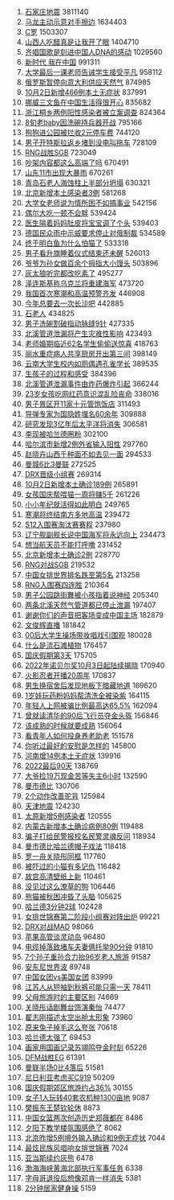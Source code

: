 1. [石家庄地震](https://s.weibo.com//weibo?q=%23%E7%9F%B3%E5%AE%B6%E5%BA%84%E5%9C%B0%E9%9C%87%23&t=31&band_rank=1&Refer=top) 3811140
2. [马龙主动示意对手擦边](https://s.weibo.com//weibo?q=%23%E9%A9%AC%E9%BE%99%E4%B8%BB%E5%8A%A8%E7%A4%BA%E6%84%8F%E5%AF%B9%E6%89%8B%E6%93%A6%E8%BE%B9%23&t=31&band_rank=1&Refer=top) 1634403
3. [C罗](https://s.weibo.com//weibo?q=%23C%E7%BD%97%23&t=31&band_rank=1&Refer=top) 1503307
4. [山西人吃醋真是让我开了眼](https://s.weibo.com//weibo?q=%23%E5%B1%B1%E8%A5%BF%E4%BA%BA%E5%90%83%E9%86%8B%E7%9C%9F%E6%98%AF%E8%AE%A9%E6%88%91%E5%BC%80%E4%BA%86%E7%9C%BC%23&t=31&band_rank=2&Refer=top) 1404710
5. [齐唱国歌是刻进中国人DNA的感动](https://s.weibo.com//weibo?q=%23%E9%BD%90%E5%94%B1%E5%9B%BD%E6%AD%8C%E6%98%AF%E5%88%BB%E8%BF%9B%E4%B8%AD%E5%9B%BD%E4%BA%BADNA%E7%9A%84%E6%84%9F%E5%8A%A8%23&t=31&band_rank=3&Refer=top) 1029560
6. [新时代 我在中国](https://s.weibo.com//weibo?q=%23%E6%96%B0%E6%97%B6%E4%BB%A3%20%E6%88%91%E5%9C%A8%E4%B8%AD%E5%9B%BD%23&t=31&band_rank=3&Refer=top) 991311
7. [大学最后一课老师告诫学生接受平凡](https://s.weibo.com//weibo?q=%23%E5%A4%A7%E5%AD%A6%E6%9C%80%E5%90%8E%E4%B8%80%E8%AF%BE%E8%80%81%E5%B8%88%E5%91%8A%E8%AF%AB%E5%AD%A6%E7%94%9F%E6%8E%A5%E5%8F%97%E5%B9%B3%E5%87%A1%23&t=31&band_rank=1&Refer=top) 958112
8. [俄罗斯暂停向意大利供应天然气](https://s.weibo.com//weibo?q=%23%E4%BF%84%E7%BD%97%E6%96%AF%E6%9A%82%E5%81%9C%E5%90%91%E6%84%8F%E5%A4%A7%E5%88%A9%E4%BE%9B%E5%BA%94%E5%A4%A9%E7%84%B6%E6%B0%94%23&t=31&band_rank=4&Refer=top) 874985
9. [10月2日新增466例本土无症状](https://s.weibo.com//weibo?q=%2310%E6%9C%882%E6%97%A5%E6%96%B0%E5%A2%9E466%E4%BE%8B%E6%9C%AC%E5%9C%9F%E6%97%A0%E7%97%87%E7%8A%B6%23&t=31&band_rank=2&Refer=top) 837991
10. [挪威三文鱼在中国生活得很开心](https://s.weibo.com//weibo?q=%23%E6%8C%AA%E5%A8%81%E4%B8%89%E6%96%87%E9%B1%BC%E5%9C%A8%E4%B8%AD%E5%9B%BD%E7%94%9F%E6%B4%BB%E5%BE%97%E5%BE%88%E5%BC%80%E5%BF%83%23&t=31&band_rank=4&Refer=top) 835682
11. [浙江桐乡两例阳性感染者被立案调查](https://s.weibo.com//weibo?q=%23%E6%B5%99%E6%B1%9F%E6%A1%90%E4%B9%A1%E4%B8%A4%E4%BE%8B%E9%98%B3%E6%80%A7%E6%84%9F%E6%9F%93%E8%80%85%E8%A2%AB%E7%AB%8B%E6%A1%88%E8%B0%83%E6%9F%A5%23&t=31&band_rank=2&Refer=top) 824364
12. [8旬老baby因洗碗持兵器开战](https://s.weibo.com//weibo?q=%238%E6%97%AC%E8%80%81baby%E5%9B%A0%E6%B4%97%E7%A2%97%E6%8C%81%E5%85%B5%E5%99%A8%E5%BC%80%E6%88%98%23&t=31&band_rank=4&Refer=top) 795166
13. [狗狗进公园被拦收2元停车费](https://s.weibo.com//weibo?q=%23%E7%8B%97%E7%8B%97%E8%BF%9B%E5%85%AC%E5%9B%AD%E8%A2%AB%E6%8B%A6%E6%94%B62%E5%85%83%E5%81%9C%E8%BD%A6%E8%B4%B9%23&t=31&band_rank=4&Refer=top) 744120
14. [男子开特斯拉返乡堵到没电叫拖车](https://s.weibo.com//weibo?q=%23%E7%94%B7%E5%AD%90%E5%BC%80%E7%89%B9%E6%96%AF%E6%8B%89%E8%BF%94%E4%B9%A1%E5%A0%B5%E5%88%B0%E6%B2%A1%E7%94%B5%E5%8F%AB%E6%8B%96%E8%BD%A6%23&t=31&band_rank=5&Refer=top) 728109
15. [RNG战胜SGB](https://s.weibo.com//weibo?q=%23RNG%E6%88%98%E8%83%9CSGB%23&t=31&band_rank=2&Refer=top) 723049
16. [吵架内容都这么高端了吗](https://s.weibo.com//weibo?q=%23%E5%90%B5%E6%9E%B6%E5%86%85%E5%AE%B9%E9%83%BD%E8%BF%99%E4%B9%88%E9%AB%98%E7%AB%AF%E4%BA%86%E5%90%97%23&t=31&band_rank=2&Refer=top) 670491
17. [山东11市出现大暴雨](https://s.weibo.com//weibo?q=%23%E5%B1%B1%E4%B8%9C11%E5%B8%82%E5%87%BA%E7%8E%B0%E5%A4%A7%E6%9A%B4%E9%9B%A8%23&t=31&band_rank=2&Refer=top) 670261
18. [青岛石老人海蚀柱上半部分坍塌](https://s.weibo.com//weibo?q=%23%E9%9D%92%E5%B2%9B%E7%9F%B3%E8%80%81%E4%BA%BA%E6%B5%B7%E8%9A%80%E6%9F%B1%E4%B8%8A%E5%8D%8A%E9%83%A8%E5%88%86%E5%9D%8D%E5%A1%8C%23&t=31&band_rank=5&Refer=top) 630321
19. [北京新增本土感染者3例](https://s.weibo.com//weibo?q=%23%E5%8C%97%E4%BA%AC%E6%96%B0%E5%A2%9E%E6%9C%AC%E5%9C%9F%E6%84%9F%E6%9F%93%E8%80%853%E4%BE%8B%23&t=31&band_rank=6&Refer=top) 581268
20. [大学女老师说为情所困不如搞事业](https://s.weibo.com//weibo?q=%23%E5%A4%A7%E5%AD%A6%E5%A5%B3%E8%80%81%E5%B8%88%E8%AF%B4%E4%B8%BA%E6%83%85%E6%89%80%E5%9B%B0%E4%B8%8D%E5%A6%82%E6%90%9E%E4%BA%8B%E4%B8%9A%23&t=31&band_rank=6&Refer=top) 542156
21. [偶尔大吃一顿不会胖](https://s.weibo.com//weibo?q=%23%E5%81%B6%E5%B0%94%E5%A4%A7%E5%90%83%E4%B8%80%E9%A1%BF%E4%B8%8D%E4%BC%9A%E8%83%96%23&t=31&band_rank=7&Refer=top) 539424
22. [医生隔着妈妈肚皮将宝宝调了个头](https://s.weibo.com//weibo?q=%23%E5%8C%BB%E7%94%9F%E9%9A%94%E7%9D%80%E5%A6%88%E5%A6%88%E8%82%9A%E7%9A%AE%E5%B0%86%E5%AE%9D%E5%AE%9D%E8%B0%83%E4%BA%86%E4%B8%AA%E5%A4%B4%23&t=31&band_rank=7&Refer=top) 539403
23. [德国民众雨中示威要求停止对俄制裁](https://s.weibo.com//weibo?q=%23%E5%BE%B7%E5%9B%BD%E6%B0%91%E4%BC%97%E9%9B%A8%E4%B8%AD%E7%A4%BA%E5%A8%81%E8%A6%81%E6%B1%82%E5%81%9C%E6%AD%A2%E5%AF%B9%E4%BF%84%E5%88%B6%E8%A3%81%23&t=31&band_rank=2&Refer=top) 534589
24. [终于明白鱼为什么怕猫了](https://s.weibo.com//weibo?q=%23%E7%BB%88%E4%BA%8E%E6%98%8E%E7%99%BD%E9%B1%BC%E4%B8%BA%E4%BB%80%E4%B9%88%E6%80%95%E7%8C%AB%E4%BA%86%23&t=31&band_rank=8&Refer=top) 533318
25. [男子看升旗睡着仪式结束还未醒](https://s.weibo.com//weibo?q=%23%E7%94%B7%E5%AD%90%E7%9C%8B%E5%8D%87%E6%97%97%E7%9D%A1%E7%9D%80%E4%BB%AA%E5%BC%8F%E7%BB%93%E6%9D%9F%E8%BF%98%E6%9C%AA%E9%86%92%23&t=31&band_rank=5&Refer=top) 526013
26. [爷爷为孙女做百余个拇指大小馒头](https://s.weibo.com//weibo?q=%23%E7%88%B7%E7%88%B7%E4%B8%BA%E5%AD%99%E5%A5%B3%E5%81%9A%E7%99%BE%E4%BD%99%E4%B8%AA%E6%8B%87%E6%8C%87%E5%A4%A7%E5%B0%8F%E9%A6%92%E5%A4%B4%23&t=31&band_rank=6&Refer=top) 503896
27. [灰太狼听完都改吃素了](https://s.weibo.com//weibo?q=%23%E7%81%B0%E5%A4%AA%E7%8B%BC%E5%90%AC%E5%AE%8C%E9%83%BD%E6%94%B9%E5%90%83%E7%B4%A0%E4%BA%86%23&t=31&band_rank=6&Refer=top) 495277
28. [泽连斯基称乌克兰将重建海军](https://s.weibo.com//weibo?q=%23%E6%B3%BD%E8%BF%9E%E6%96%AF%E5%9F%BA%E7%A7%B0%E4%B9%8C%E5%85%8B%E5%85%B0%E5%B0%86%E9%87%8D%E5%BB%BA%E6%B5%B7%E5%86%9B%23&t=31&band_rank=7&Refer=top) 473720
29. [我国首次寒潮和高温预警齐发](https://s.weibo.com//weibo?q=%23%E6%88%91%E5%9B%BD%E9%A6%96%E6%AC%A1%E5%AF%92%E6%BD%AE%E5%92%8C%E9%AB%98%E6%B8%A9%E9%A2%84%E8%AD%A6%E9%BD%90%E5%8F%91%23&t=31&band_rank=9&Refer=top) 446908
30. [今年总要去一次长沙吧](https://s.weibo.com//weibo?q=%23%E4%BB%8A%E5%B9%B4%E6%80%BB%E8%A6%81%E5%8E%BB%E4%B8%80%E6%AC%A1%E9%95%BF%E6%B2%99%E5%90%A7%23&t=31&band_rank=9&Refer=top) 442885
31. [石老人](https://s.weibo.com//weibo?q=%23%E7%9F%B3%E8%80%81%E4%BA%BA%23&t=31&band_rank=11&Refer=top) 434825
32. [男子洗碗割破指动脉缝9针](https://s.weibo.com//weibo?q=%23%E7%94%B7%E5%AD%90%E6%B4%97%E7%A2%97%E5%89%B2%E7%A0%B4%E6%8C%87%E5%8A%A8%E8%84%89%E7%BC%9D9%E9%92%88%23&t=31&band_rank=12&Refer=top) 427335
33. [北溪管道泄漏将产生灾难性影响](https://s.weibo.com//weibo?q=%23%E5%8C%97%E6%BA%AA%E7%AE%A1%E9%81%93%E6%B3%84%E6%BC%8F%E5%B0%86%E4%BA%A7%E7%94%9F%E7%81%BE%E9%9A%BE%E6%80%A7%E5%BD%B1%E5%93%8D%23&t=31&band_rank=10&Refer=top) 423493
34. [老师婚期临近62名学生偷偷送惊喜](https://s.weibo.com//weibo?q=%23%E8%80%81%E5%B8%88%E5%A9%9A%E6%9C%9F%E4%B8%B4%E8%BF%9162%E5%90%8D%E5%AD%A6%E7%94%9F%E5%81%B7%E5%81%B7%E9%80%81%E6%83%8A%E5%96%9C%23&t=31&band_rank=8&Refer=top) 418763
35. [丽水重症病人共享厨房开出第三间](https://s.weibo.com//weibo?q=%23%E4%B8%BD%E6%B0%B4%E9%87%8D%E7%97%87%E7%97%85%E4%BA%BA%E5%85%B1%E4%BA%AB%E5%8E%A8%E6%88%BF%E5%BC%80%E5%87%BA%E7%AC%AC%E4%B8%89%E9%97%B4%23&t=31&band_rank=15&Refer=top) 398149
36. [云南大学生校内如厕偶遇孔雀学长](https://s.weibo.com//weibo?q=%23%E4%BA%91%E5%8D%97%E5%A4%A7%E5%AD%A6%E7%94%9F%E6%A0%A1%E5%86%85%E5%A6%82%E5%8E%95%E5%81%B6%E9%81%87%E5%AD%94%E9%9B%80%E5%AD%A6%E9%95%BF%23&t=31&band_rank=12&Refer=top) 389535
37. [生孩子的过程和感受](https://s.weibo.com//weibo?q=%23%E7%94%9F%E5%AD%A9%E5%AD%90%E7%9A%84%E8%BF%87%E7%A8%8B%E5%92%8C%E6%84%9F%E5%8F%97%23&t=31&band_rank=14&Refer=top) 384396
38. [北溪管道泄漏事件由炸药爆炸引起](https://s.weibo.com//weibo?q=%23%E5%8C%97%E6%BA%AA%E7%AE%A1%E9%81%93%E6%B3%84%E6%BC%8F%E4%BA%8B%E4%BB%B6%E7%94%B1%E7%82%B8%E8%8D%AF%E7%88%86%E7%82%B8%E5%BC%95%E8%B5%B7%23&t=31&band_rank=14&Refer=top) 366244
39. [23岁女孩吃网红药意识混乱险丧命](https://s.weibo.com//weibo?q=%2323%E5%B2%81%E5%A5%B3%E5%AD%A9%E5%90%83%E7%BD%91%E7%BA%A2%E8%8D%AF%E6%84%8F%E8%AF%86%E6%B7%B7%E4%B9%B1%E9%99%A9%E4%B8%A7%E5%91%BD%23&t=31&band_rank=12&Refer=top) 338016
40. [男子景区开11家十元管饱饭店](https://s.weibo.com//weibo?q=%23%E7%94%B7%E5%AD%90%E6%99%AF%E5%8C%BA%E5%BC%8011%E5%AE%B6%E5%8D%81%E5%85%83%E7%AE%A1%E9%A5%B1%E9%A5%AD%E5%BA%97%23&t=31&band_rank=15&Refer=top) 311493
41. [导弹专家为国隐姓埋名60余年](https://s.weibo.com//weibo?q=%23%E5%AF%BC%E5%BC%B9%E4%B8%93%E5%AE%B6%E4%B8%BA%E5%9B%BD%E9%9A%90%E5%A7%93%E5%9F%8B%E5%90%8D60%E4%BD%99%E5%B9%B4%23&t=31&band_rank=14&Refer=top) 309888
42. [研究发现3亿年后太平洋将消失](https://s.weibo.com//weibo?q=%23%E7%A0%94%E7%A9%B6%E5%8F%91%E7%8E%B03%E4%BA%BF%E5%B9%B4%E5%90%8E%E5%A4%AA%E5%B9%B3%E6%B4%8B%E5%B0%86%E6%B6%88%E5%A4%B1%23&t=31&band_rank=14&Refer=top) 306581
43. [李现被哈兰德圈粉](https://s.weibo.com//weibo?q=%23%E6%9D%8E%E7%8E%B0%E8%A2%AB%E5%93%88%E5%85%B0%E5%BE%B7%E5%9C%88%E7%B2%89%23&t=31&band_rank=18&Refer=top) 302100
44. [哈尔滨市新增2例外省输入阳性](https://s.weibo.com//weibo?q=%E5%93%88%E5%B0%94%E6%BB%A8%E5%B8%82%E6%96%B0%E5%A2%9E2%E4%BE%8B%E5%A4%96%E7%9C%81%E8%BE%93%E5%85%A5%E9%98%B3%E6%80%A7&t=31&band_rank=16&Refer=top) 297760
45. [赵晓卉山西千种面不如去见一面](https://s.weibo.com//weibo?q=%23%E8%B5%B5%E6%99%93%E5%8D%89%E5%B1%B1%E8%A5%BF%E5%8D%83%E7%A7%8D%E9%9D%A2%E4%B8%8D%E5%A6%82%E5%8E%BB%E8%A7%81%E4%B8%80%E9%9D%A2%23&t=31&band_rank=14&Refer=top) 294533
46. [曼城6比3曼联](https://s.weibo.com//weibo?q=%23%E6%9B%BC%E5%9F%8E6%E6%AF%943%E6%9B%BC%E8%81%94%23&t=31&band_rank=15&Refer=top) 272525
47. [DRX晋级小组赛](https://s.weibo.com//weibo?q=%23DRX%E6%99%8B%E7%BA%A7%E5%B0%8F%E7%BB%84%E8%B5%9B%23&t=31&band_rank=19&Refer=top) 269314
48. [10月2日新增本土确诊189例](https://s.weibo.com//weibo?q=%2310%E6%9C%882%E6%97%A5%E6%96%B0%E5%A2%9E%E6%9C%AC%E5%9C%9F%E7%A1%AE%E8%AF%8A189%E4%BE%8B%23&t=31&band_rank=20&Refer=top) 265891
49. [女孩国庆帮喂猫一周将赚5千](https://s.weibo.com//weibo?q=%23%E5%A5%B3%E5%AD%A9%E5%9B%BD%E5%BA%86%E5%B8%AE%E5%96%82%E7%8C%AB%E4%B8%80%E5%91%A8%E5%B0%86%E8%B5%9A5%E5%8D%83%23&t=31&band_rank=16&Refer=top) 261226
50. [小小年纪就活得如此明白](https://s.weibo.com//weibo?q=%23%E5%B0%8F%E5%B0%8F%E5%B9%B4%E7%BA%AA%E5%B0%B1%E6%B4%BB%E5%BE%97%E5%A6%82%E6%AD%A4%E6%98%8E%E7%99%BD%23&t=31&band_rank=19&Refer=top) 249765
51. [寒潮将终结南方多地高温](https://s.weibo.com//weibo?q=%23%E5%AF%92%E6%BD%AE%E5%B0%86%E7%BB%88%E7%BB%93%E5%8D%97%E6%96%B9%E5%A4%9A%E5%9C%B0%E9%AB%98%E6%B8%A9%23&t=31&band_rank=20&Refer=top) 239472
52. [S12入围赛淘汰赛赛程](https://s.weibo.com//weibo?q=%23S12%E5%85%A5%E5%9B%B4%E8%B5%9B%E6%B7%98%E6%B1%B0%E8%B5%9B%E8%B5%9B%E7%A8%8B%23&t=31&band_rank=19&Refer=top) 237980
53. [辽宁舰副舰长说中国海军将永远向上](https://s.weibo.com//weibo?q=%23%E8%BE%BD%E5%AE%81%E8%88%B0%E5%89%AF%E8%88%B0%E9%95%BF%E8%AF%B4%E4%B8%AD%E5%9B%BD%E6%B5%B7%E5%86%9B%E5%B0%86%E6%B0%B8%E8%BF%9C%E5%90%91%E4%B8%8A%23&t=31&band_rank=20&Refer=top) 234473
54. [想当航天员不能打呼噜](https://s.weibo.com//weibo?q=%23%E6%83%B3%E5%BD%93%E8%88%AA%E5%A4%A9%E5%91%98%E4%B8%8D%E8%83%BD%E6%89%93%E5%91%BC%E5%99%9C%23&t=31&band_rank=17&Refer=top) 231452
55. [北京新增本土确诊2例](https://s.weibo.com//weibo?q=%23%E5%8C%97%E4%BA%AC%E6%96%B0%E5%A2%9E%E6%9C%AC%E5%9C%9F%E7%A1%AE%E8%AF%8A2%E4%BE%8B%23&t=31&band_rank=19&Refer=top) 228770
56. [RNG对战SGB](https://s.weibo.com//weibo?q=%23RNG%E5%AF%B9%E6%88%98SGB%23&t=31&band_rank=25&Refer=top) 219532
57. [中国女排世界排名跌至第5名](https://s.weibo.com//weibo?q=%23%E4%B8%AD%E5%9B%BD%E5%A5%B3%E6%8E%92%E4%B8%96%E7%95%8C%E6%8E%92%E5%90%8D%E8%B7%8C%E8%87%B3%E7%AC%AC5%E5%90%8D%23&t=31&band_rank=20&Refer=top) 213258
58. [RNG入围赛四连胜](https://s.weibo.com//weibo?q=%23RNG%E5%85%A5%E5%9B%B4%E8%B5%9B%E5%9B%9B%E8%BF%9E%E8%83%9C%23&t=31&band_rank=19&Refer=top) 210364
59. [男子公园跳街舞被小孩指着说神经](https://s.weibo.com//weibo?q=%23%E7%94%B7%E5%AD%90%E5%85%AC%E5%9B%AD%E8%B7%B3%E8%A1%97%E8%88%9E%E8%A2%AB%E5%B0%8F%E5%AD%A9%E6%8C%87%E7%9D%80%E8%AF%B4%E7%A5%9E%E7%BB%8F%23&t=31&band_rank=17&Refer=top) 205340
60. [两条北溪天然气管道都已停止泄漏](https://s.weibo.com//weibo?q=%23%E4%B8%A4%E6%9D%A1%E5%8C%97%E6%BA%AA%E5%A4%A9%E7%84%B6%E6%B0%94%E7%AE%A1%E9%81%93%E9%83%BD%E5%B7%B2%E5%81%9C%E6%AD%A2%E6%B3%84%E6%BC%8F%23&t=31&band_rank=20&Refer=top) 197407
61. [谢谢你们的声音把客场变成中国主场](https://s.weibo.com//weibo?q=%23%E8%B0%A2%E8%B0%A2%E4%BD%A0%E4%BB%AC%E7%9A%84%E5%A3%B0%E9%9F%B3%E6%8A%8A%E5%AE%A2%E5%9C%BA%E5%8F%98%E6%88%90%E4%B8%AD%E5%9B%BD%E4%B8%BB%E5%9C%BA%23&t=31&band_rank=22&Refer=top) 182879
62. [文俊辉直播](https://s.weibo.com//weibo?q=%23%E6%96%87%E4%BF%8A%E8%BE%89%E7%9B%B4%E6%92%AD%23&t=31&band_rank=23&Refer=top) 181842
63. [00后大学生操场带妆唱戏引围观](https://s.weibo.com//weibo?q=%2300%E5%90%8E%E5%A4%A7%E5%AD%A6%E7%94%9F%E6%93%8D%E5%9C%BA%E5%B8%A6%E5%A6%86%E5%94%B1%E6%88%8F%E5%BC%95%E5%9B%B4%E8%A7%82%23&t=31&band_rank=26&Refer=top) 180028
64. [什么是流石滩植物](https://s.weibo.com//weibo?q=%23%E4%BB%80%E4%B9%88%E6%98%AF%E6%B5%81%E7%9F%B3%E6%BB%A9%E6%A4%8D%E7%89%A9%23&t=31&band_rank=21&Refer=top) 176457
65. [国庆假期第3天](https://s.weibo.com//weibo?q=%23%E5%9B%BD%E5%BA%86%E5%81%87%E6%9C%9F%E7%AC%AC3%E5%A4%A9%23&t=31&band_rank=25&Refer=top) 175705
66. [2022年诺贝尔奖10月3日起陆续揭晓](https://s.weibo.com//weibo?q=%232022%E5%B9%B4%E8%AF%BA%E8%B4%9D%E5%B0%94%E5%A5%9610%E6%9C%883%E6%97%A5%E8%B5%B7%E9%99%86%E7%BB%AD%E6%8F%AD%E6%99%93%23&t=31&band_rank=24&Refer=top) 170940
67. [火影忍者开播20周年](https://s.weibo.com//weibo?q=%23%E7%81%AB%E5%BD%B1%E5%BF%8D%E8%80%85%E5%BC%80%E6%92%AD20%E5%91%A8%E5%B9%B4%23&t=31&band_rank=25&Refer=top) 170837
68. [男生换宿舍后发现地板下暗藏地道](https://s.weibo.com//weibo?q=%23%E7%94%B7%E7%94%9F%E6%8D%A2%E5%AE%BF%E8%88%8D%E5%90%8E%E5%8F%91%E7%8E%B0%E5%9C%B0%E6%9D%BF%E4%B8%8B%E6%9A%97%E8%97%8F%E5%9C%B0%E9%81%93%23&t=31&band_rank=23&Refer=top) 169620
69. [1岁娃玩药粉妈妈帮清洗全被染紫](https://s.weibo.com//weibo?q=%231%E5%B2%81%E5%A8%83%E7%8E%A9%E8%8D%AF%E7%B2%89%E5%A6%88%E5%A6%88%E5%B8%AE%E6%B8%85%E6%B4%97%E5%85%A8%E8%A2%AB%E6%9F%93%E7%B4%AB%23&t=31&band_rank=25&Refer=top) 164115
70. [年轻人上网被骗比例最高达65.5%](https://s.weibo.com//weibo?q=%23%E5%B9%B4%E8%BD%BB%E4%BA%BA%E4%B8%8A%E7%BD%91%E8%A2%AB%E9%AA%97%E6%AF%94%E4%BE%8B%E6%9C%80%E9%AB%98%E8%BE%BE65.5%25%23&t=31&band_rank=28&Refer=top) 162094
71. [曾就读清华的90后飞行员夺金头盔](https://s.weibo.com//weibo?q=%23%E6%9B%BE%E5%B0%B1%E8%AF%BB%E6%B8%85%E5%8D%8E%E7%9A%8490%E5%90%8E%E9%A3%9E%E8%A1%8C%E5%91%98%E5%A4%BA%E9%87%91%E5%A4%B4%E7%9B%94%23&t=31&band_rank=28&Refer=top) 156846
72. [该成熟的时候就要成熟](https://s.weibo.com//weibo?q=%23%E8%AF%A5%E6%88%90%E7%86%9F%E7%9A%84%E6%97%B6%E5%80%99%E5%B0%B1%E8%A6%81%E6%88%90%E7%86%9F%23&t=31&band_rank=27&Refer=top) 156064
73. [看青年人如何投身养老助老](https://s.weibo.com//weibo?q=%23%E7%9C%8B%E9%9D%92%E5%B9%B4%E4%BA%BA%E5%A6%82%E4%BD%95%E6%8A%95%E8%BA%AB%E5%85%BB%E8%80%81%E5%8A%A9%E8%80%81%23&t=31&band_rank=27&Refer=top) 151578
74. [你听过最好的安慰是怎样的](https://s.weibo.com//weibo?q=%23%E4%BD%A0%E5%90%AC%E8%BF%87%E6%9C%80%E5%A5%BD%E7%9A%84%E5%AE%89%E6%85%B0%E6%98%AF%E6%80%8E%E6%A0%B7%E7%9A%84%23&t=31&band_rank=28&Refer=top) 145800
75. [河南增14例本土无症状](https://s.weibo.com//weibo?q=%23%E6%B2%B3%E5%8D%97%E5%A2%9E14%E4%BE%8B%E6%9C%AC%E5%9C%9F%E6%97%A0%E7%97%87%E7%8A%B6%23&t=31&band_rank=28&Refer=top) 139916
76. [2022最后90天](https://s.weibo.com//weibo?q=%232022%E6%9C%80%E5%90%8E90%E5%A4%A9%23&t=31&band_rank=18&Refer=top) 138769
77. [大爷捡19万现金苦等失主6小时](https://s.weibo.com//weibo?q=%23%E5%A4%A7%E7%88%B7%E6%8D%A119%E4%B8%87%E7%8E%B0%E9%87%91%E8%8B%A6%E7%AD%89%E5%A4%B1%E4%B8%BB6%E5%B0%8F%E6%97%B6%23&t=31&band_rank=30&Refer=top) 132590
78. [曼市德比](https://s.weibo.com//weibo?q=%23%E6%9B%BC%E5%B8%82%E5%BE%B7%E6%AF%94%23&t=31&band_rank=30&Refer=top) 130706
79. [2个动作改善驼背](https://s.weibo.com//weibo?q=%232%E4%B8%AA%E5%8A%A8%E4%BD%9C%E6%94%B9%E5%96%84%E9%A9%BC%E8%83%8C%23&t=31&band_rank=31&Refer=top) 125984
80. [天津地震](https://s.weibo.com//weibo?q=%23%E5%A4%A9%E6%B4%A5%E5%9C%B0%E9%9C%87%23&t=31&band_rank=24&Refer=top) 124230
81. [太原新增5例感染者](https://s.weibo.com//weibo?q=%23%E5%A4%AA%E5%8E%9F%E6%96%B0%E5%A2%9E5%E4%BE%8B%E6%84%9F%E6%9F%93%E8%80%85%23&t=31&band_rank=20&Refer=top) 120555
82. [内蒙古新增本土确诊病例80例](https://s.weibo.com//weibo?q=%23%E5%86%85%E8%92%99%E5%8F%A4%E6%96%B0%E5%A2%9E%E6%9C%AC%E5%9C%9F%E7%A1%AE%E8%AF%8A%E7%97%85%E4%BE%8B80%E4%BE%8B%23&t=31&band_rank=34&Refer=top) 119488
83. [骗子打给民警报校名民警灵魂反问](https://s.weibo.com//weibo?q=%23%E9%AA%97%E5%AD%90%E6%89%93%E7%BB%99%E6%B0%91%E8%AD%A6%E6%8A%A5%E6%A0%A1%E5%90%8D%E6%B0%91%E8%AD%A6%E7%81%B5%E9%AD%82%E5%8F%8D%E9%97%AE%23&t=31&band_rank=31&Refer=top) 118934
84. [曼市德比哈兰德帽子戏法](https://s.weibo.com//weibo?q=%23%E6%9B%BC%E5%B8%82%E5%BE%B7%E6%AF%94%E5%93%88%E5%85%B0%E5%BE%B7%E5%B8%BD%E5%AD%90%E6%88%8F%E6%B3%95%23&t=31&band_rank=32&Refer=top) 118418
85. [罗一舟关晓彤同框](https://s.weibo.com//weibo?q=%23%E7%BD%97%E4%B8%80%E8%88%9F%E5%85%B3%E6%99%93%E5%BD%A4%E5%90%8C%E6%A1%86%23&t=31&band_rank=33&Refer=top) 117760
86. [被吓过的小猫有多记仇](https://s.weibo.com//weibo?q=%23%E8%A2%AB%E5%90%93%E8%BF%87%E7%9A%84%E5%B0%8F%E7%8C%AB%E6%9C%89%E5%A4%9A%E8%AE%B0%E4%BB%87%23&t=31&band_rank=34&Refer=top) 116482
87. [故宫高清壁纸上新](https://s.weibo.com//weibo?q=%23%E6%95%85%E5%AE%AB%E9%AB%98%E6%B8%85%E5%A3%81%E7%BA%B8%E4%B8%8A%E6%96%B0%23&t=31&band_rank=31&Refer=top) 110461
88. [没见过这么潦草的狗](https://s.weibo.com//weibo?q=%23%E6%B2%A1%E8%A7%81%E8%BF%87%E8%BF%99%E4%B9%88%E6%BD%A6%E8%8D%89%E7%9A%84%E7%8B%97%23&t=31&band_rank=36&Refer=top) 106446
89. [熊猫被秋困冲昏了头脑](https://s.weibo.com//weibo?q=%23%E7%86%8A%E7%8C%AB%E8%A2%AB%E7%A7%8B%E5%9B%B0%E5%86%B2%E6%98%8F%E4%BA%86%E5%A4%B4%E8%84%91%23&t=31&band_rank=17&Refer=top) 105625
90. [哈兰德3分钟2球](https://s.weibo.com//weibo?q=%23%E5%93%88%E5%85%B0%E5%BE%B73%E5%88%86%E9%92%9F2%E7%90%83%23&t=31&band_rank=38&Refer=top) 102428
91. [女排世锦赛第二阶段小组赛对阵出炉](https://s.weibo.com//weibo?q=%23%E5%A5%B3%E6%8E%92%E4%B8%96%E9%94%A6%E8%B5%9B%E7%AC%AC%E4%BA%8C%E9%98%B6%E6%AE%B5%E5%B0%8F%E7%BB%84%E8%B5%9B%E5%AF%B9%E9%98%B5%E5%87%BA%E7%82%89%23&t=31&band_rank=34&Refer=top) 99221
92. [DRX对战MAD](https://s.weibo.com//weibo?q=%23DRX%E5%AF%B9%E6%88%98MAD%23&t=31&band_rank=31&Refer=top) 98066
93. [苹果高管谈灵动岛](https://s.weibo.com//weibo?q=%23%E8%8B%B9%E6%9E%9C%E9%AB%98%E7%AE%A1%E8%B0%88%E7%81%B5%E5%8A%A8%E5%B2%9B%23&t=31&band_rank=38&Refer=top) 96480
94. [电缆掉落致堵车夫妻俩托举90分钟](https://s.weibo.com//weibo?q=%23%E7%94%B5%E7%BC%86%E6%8E%89%E8%90%BD%E8%87%B4%E5%A0%B5%E8%BD%A6%E5%A4%AB%E5%A6%BB%E4%BF%A9%E6%89%98%E4%B8%BE90%E5%88%86%E9%92%9F%23&t=31&band_rank=41&Refer=top) 91810
95. [7个孙子重孙合力抬96岁老人旅游](https://s.weibo.com//weibo?q=%237%E4%B8%AA%E5%AD%99%E5%AD%90%E9%87%8D%E5%AD%99%E5%90%88%E5%8A%9B%E6%8A%AC96%E5%B2%81%E8%80%81%E4%BA%BA%E6%97%85%E6%B8%B8%23&t=31&band_rank=41&Refer=top) 91587
96. [安东尼世界波](https://s.weibo.com//weibo?q=%23%E5%AE%89%E4%B8%9C%E5%B0%BC%E4%B8%96%E7%95%8C%E6%B3%A2%23&t=31&band_rank=42&Refer=top) 89748
97. [中国女团vs美国女团](https://s.weibo.com//weibo?q=%23%E4%B8%AD%E5%9B%BD%E5%A5%B3%E5%9B%A2vs%E7%BE%8E%E5%9B%BD%E5%A5%B3%E5%9B%A2%23&t=31&band_rank=42&Refer=top) 83999
98. [江苏人从短袖到秋裤可能只需一天](https://s.weibo.com//weibo?q=%23%E6%B1%9F%E8%8B%8F%E4%BA%BA%E4%BB%8E%E7%9F%AD%E8%A2%96%E5%88%B0%E7%A7%8B%E8%A3%A4%E5%8F%AF%E8%83%BD%E5%8F%AA%E9%9C%80%E4%B8%80%E5%A4%A9%23&t=31&band_rank=43&Refer=top) 78411
99. [父母旅游时的主要区别](https://s.weibo.com//weibo?q=%23%E7%88%B6%E6%AF%8D%E6%97%85%E6%B8%B8%E6%97%B6%E7%9A%84%E4%B8%BB%E8%A6%81%E5%8C%BA%E5%88%AB%23&t=31&band_rank=45&Refer=top) 74669
100. [关晓彤话剧舞台饰演秦怡](https://s.weibo.com//weibo?q=%23%E5%85%B3%E6%99%93%E5%BD%A4%E8%AF%9D%E5%89%A7%E8%88%9E%E5%8F%B0%E9%A5%B0%E6%BC%94%E7%A7%A6%E6%80%A1%23&t=31&band_rank=42&Refer=top) 74477
101. [翟志刚描述太空出舱太形象](https://s.weibo.com//weibo?q=%23%E7%BF%9F%E5%BF%97%E5%88%9A%E6%8F%8F%E8%BF%B0%E5%A4%AA%E7%A9%BA%E5%87%BA%E8%88%B1%E5%A4%AA%E5%BD%A2%E8%B1%A1%23&t=31&band_rank=46&Refer=top) 73960
102. [原来兔子掉毛这么夸张](https://s.weibo.com//weibo?q=%23%E5%8E%9F%E6%9D%A5%E5%85%94%E5%AD%90%E6%8E%89%E6%AF%9B%E8%BF%99%E4%B9%88%E5%A4%B8%E5%BC%A0%23&t=31&band_rank=46&Refer=top) 70618
103. [哈兰德太强了](https://s.weibo.com//weibo?q=%23%E5%93%88%E5%85%B0%E5%BE%B7%E5%A4%AA%E5%BC%BA%E4%BA%86%23&t=31&band_rank=47&Refer=top) 69453
104. [画家用国画记录苏翊鸣夺金时刻](https://s.weibo.com//weibo?q=%23%E7%94%BB%E5%AE%B6%E7%94%A8%E5%9B%BD%E7%94%BB%E8%AE%B0%E5%BD%95%E8%8B%8F%E7%BF%8A%E9%B8%A3%E5%A4%BA%E9%87%91%E6%97%B6%E5%88%BB%23&t=31&band_rank=49&Refer=top) 65226
105. [DFM战胜EG](https://s.weibo.com//weibo?q=%23DFM%E6%88%98%E8%83%9CEG%23&t=31&band_rank=50&Refer=top) 61391
106. [曼联半场0比4落后](https://s.weibo.com//weibo?q=%23%E6%9B%BC%E8%81%94%E5%8D%8A%E5%9C%BA0%E6%AF%944%E8%90%BD%E5%90%8E%23&t=31&band_rank=50&Refer=top) 51581
107. [尼日利亚考虑买C919](https://s.weibo.com//weibo?q=%23%E5%B0%BC%E6%97%A5%E5%88%A9%E4%BA%9A%E8%80%83%E8%99%91%E4%B9%B0C919%23&t=31&band_rank=50&Refer=top) 50209
108. [国庆假期郊区旅游约占36%](https://s.weibo.com//weibo?q=%23%E5%9B%BD%E5%BA%86%E5%81%87%E6%9C%9F%E9%83%8A%E5%8C%BA%E6%97%85%E6%B8%B8%E7%BA%A6%E5%8D%A036%25%23&t=31&band_rank=50&Refer=top) 30155
109. [女子1人玩转40套农机种1300亩地](https://s.weibo.com//weibo?q=%23%E5%A5%B3%E5%AD%901%E4%BA%BA%E7%8E%A9%E8%BD%AC40%E5%A5%97%E5%86%9C%E6%9C%BA%E7%A7%8D1300%E4%BA%A9%E5%9C%B0%23&t=31&band_rank=48&Refer=top) 9087
110. [樊振东王楚钦轮休](https://s.weibo.com//weibo?q=%23%E6%A8%8A%E6%8C%AF%E4%B8%9C%E7%8E%8B%E6%A5%9A%E9%92%A6%E8%BD%AE%E4%BC%91%23&t=31&band_rank=49&Refer=top) 8873
111. [中国女篮两次创造历史郑薇都在](https://s.weibo.com//weibo?q=%23%E4%B8%AD%E5%9B%BD%E5%A5%B3%E7%AF%AE%E4%B8%A4%E6%AC%A1%E5%88%9B%E9%80%A0%E5%8E%86%E5%8F%B2%E9%83%91%E8%96%87%E9%83%BD%E5%9C%A8%23&t=31&band_rank=50&Refer=top) 8486
112. [夕阳下教学楼氛围感绝了](https://s.weibo.com//weibo?q=%23%E5%A4%95%E9%98%B3%E4%B8%8B%E6%95%99%E5%AD%A6%E6%A5%BC%E6%B0%9B%E5%9B%B4%E6%84%9F%E7%BB%9D%E4%BA%86%23&t=31&band_rank=49&Refer=top) 8062
113. [北京昨增5例境外输入确诊和9例无症状](https://s.weibo.com//weibo?q=%23%E5%8C%97%E4%BA%AC%E6%98%A8%E5%A2%9E5%E4%BE%8B%E5%A2%83%E5%A4%96%E8%BE%93%E5%85%A5%E7%A1%AE%E8%AF%8A%E5%92%8C9%E4%BE%8B%E6%97%A0%E7%97%87%E7%8A%B6%23&t=31&band_rank=48&Refer=top) 7044
114. [最炫民族风唱响女排世锦赛](https://s.weibo.com//weibo?q=%23%E6%9C%80%E7%82%AB%E6%B0%91%E6%97%8F%E9%A3%8E%E5%94%B1%E5%93%8D%E5%A5%B3%E6%8E%92%E4%B8%96%E9%94%A6%E8%B5%9B%23&t=31&band_rank=50&Refer=top) 7024
115. [亚当斯续约灰熊](https://s.weibo.com//weibo?q=%23%E4%BA%9A%E5%BD%93%E6%96%AF%E7%BB%AD%E7%BA%A6%E7%81%B0%E7%86%8A%23&t=31&band_rank=50&Refer=top) 6478
116. [渤海海峡黄海北部执行军事任务](https://s.weibo.com//weibo?q=%23%E6%B8%A4%E6%B5%B7%E6%B5%B7%E5%B3%A1%E9%BB%84%E6%B5%B7%E5%8C%97%E9%83%A8%E6%89%A7%E8%A1%8C%E5%86%9B%E4%BA%8B%E4%BB%BB%E5%8A%A1%23&t=31&band_rank=49&Refer=top) 6338
117. [字母哥退役后想像邓肯一样消失](https://s.weibo.com//weibo?q=%23%E5%AD%97%E6%AF%8D%E5%93%A5%E9%80%80%E5%BD%B9%E5%90%8E%E6%83%B3%E5%83%8F%E9%82%93%E8%82%AF%E4%B8%80%E6%A0%B7%E6%B6%88%E5%A4%B1%23&t=31&band_rank=49&Refer=top) 5381
118. [2分钟居家健身操](https://s.weibo.com//weibo?q=%232%E5%88%86%E9%92%9F%E5%B1%85%E5%AE%B6%E5%81%A5%E8%BA%AB%E6%93%8D%23&t=31&band_rank=49&Refer=top) 5159
